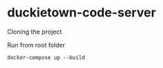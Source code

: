 # duckietown-code-server

Cloning the project

Run from root folder
```
docker-compose up --build 
```